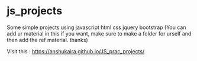 # js_projects
Some simple projects using javascript html css jquery bootstrap
(You can add ur material in this if you want, make sure to make a folder for urself and then add the ref material. thanks)

Visit this :
https://anshukaira.github.io/JS_prac_projects/
